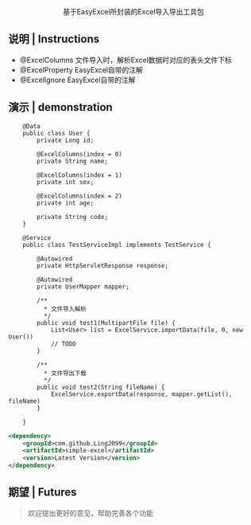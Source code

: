 <p align="center">
  基于EasyExcel所封装的Excel导入导出工具包
</p>



## 说明 | Instructions

- @ExcelColumns 文件导入时，解析Excel数据时对应的表头文件下标
- @ExcelProperty EasyExcel自带的注解
- @ExcelIgnore EasyExcel自带的注解



## 演示 | demonstration

```
    @Data
    public class User {
        private Long id;
        
        @ExcelColumns(index = 0)
        private String name;
        
        @ExcelColumns(index = 1)
        private int sex;
        
        @ExcelColumns(index = 2)
        private int age;
        
        private String code;
    }

```


```
    @Service
    public class TestServiceImpl implements TestService {
        
        @Autowired
        private HttpServletResponse response;
        
        @Autowired
        private UserMapper mapper;
        
        /**
          * 文件导入解析
          */
        public void test1(MultipartFile file) {
            List<User> list = ExcelService.importData(file, 0, new User())
            // TODO
        }
        
        /**
          * 文件导出下载
          */
        public void test2(String fileName) {
            ExcelService.exportData(response, mapper.getList(), fileName)
        }
        
    }  
```


```xml
<dependency>
    <groupId>com.github.Ling2099</groupId>
    <artifactId>simple-excel</artifactId>
    <version>Latest Version</version>
</dependency>
```



## 期望 | Futures

> 欢迎提出更好的意见，帮助完善各个功能

